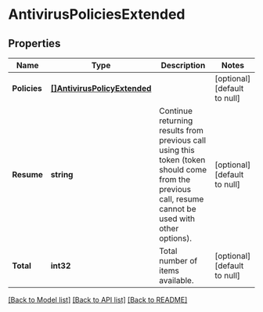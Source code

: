 # AntivirusPoliciesExtended

## Properties
Name | Type | Description | Notes
------------ | ------------- | ------------- | -------------
**Policies** | [**[]AntivirusPolicyExtended**](AntivirusPolicyExtended.md) |  | [optional] [default to null]
**Resume** | **string** | Continue returning results from previous call using this token (token should come from the previous call, resume cannot be used with other options). | [optional] [default to null]
**Total** | **int32** | Total number of items available. | [optional] [default to null]

[[Back to Model list]](../README.md#documentation-for-models) [[Back to API list]](../README.md#documentation-for-api-endpoints) [[Back to README]](../README.md)


